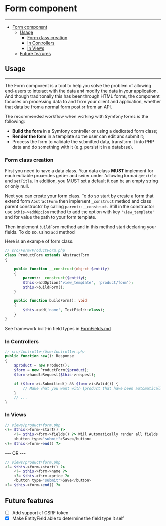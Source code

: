 # Form component

___
<!-- TOC -->
* [Form component](#form-component)
  * [Usage](#usage)
    * [Form class creation](#form-class-creation)
    * [In Controllers](#in-controllers)
    * [In Views](#in-views)
  * [Future features](#future-features)
<!-- TOC -->


## Usage
___

The Form component is a tool to help you solve the problem of allowing end-users to interact with the data and modify the data in your application. And though traditionally this has been through HTML forms, the component focuses on processing data to and from your client and application, whether that data be from a normal form post or from an API.

The recommended workflow when working with Symfony forms is the following:

- **Build the form** in a Symfony controller or using a dedicated form class;
- **Render the form** in a template so the user can edit and submit it;
- Process the form to validate the submitted data, transform it into PHP data and do something with it (e.g. persist it in a database).

### Form class creation

First you need to have a data class. Your data class **MUST** implement for each editable properties getter and setter under following format `getTitle` and `setTitle`. In addition, you MUST set a default it can be an empty string or only null.

Next you can create your form class. To do so start by create a form that extend form `AbstractForm` then implement `_construct` method and class parent constructor by calling `parent::__construct`. Still in the constructor use `$this->addOption` method to add the option with key `'view_template'` and for value the path to your form template.

Then implement `buildForm` method and in this method start declaring your fields. To do so, using `add` method

Here is an example of form class.

```php
// src/Form/ProductForm.php
class ProductForm extends AbstractForm
{

    public function __construct(object $entity)
    {
        parent::__construct($entity);
        $this->addOption('view_template', 'product/form');
        $this->buildForm();
    }

    public function buildForm(): void
    {
        $this->add('name', TextField::class);
    }
}
```

See framework built-in field types in [FormFields.md](FormFields.md)

### In Controllers

```php
// src/Controller/UserController.php
public function new(): Response
{
    $product = new Product();
    $form = new ProductForm($product);
    $form->handleRequest($this->request);

    if ($form->isSubmitted() && $form->isValid()) {
        // Make what you want with $product that have been automatically update with form data
    }
    // ...
}
```

### In Views

```php
// views/product/form.php
<?= $this->form->start() ?>
    <?= $this->form->fields() ?> Will Automatically render all fields
    <button type="submit">Save</button>
<?= $this->form->end() ?>
```

--- OR ---

```php
// views/product/form.php
<?= $this->form->start() ?>
    <?= $this->form->name ?>
    <?= $this->form->price ?>
    <button type="submit">Save</button>
<?= $this->form->end() ?>
```

## Future features

- [ ] Add support of CSRF token
- [x] Make EntityField able to determine the field type it self